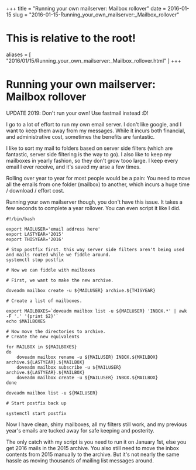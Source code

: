 +++
title = "Running your own mailserver: Mailbox rollover"
date = 2016-01-15
slug = "2016-01-15-Running_your_own_mailserver:_Mailbox_rollover"
# This is relative to the root!
aliases = [ "2016/01/15/Running_your_own_mailserver:_Mailbox_rollover.html" ]
+++
# Running your own mailserver: Mailbox rollover

UPDATE 2019: Don\'t run your own! Use fastmail instead :D!

I go to a lot of effort to run my own email server. I don\'t like
google, and I want to keep them away from my messages. While it incurs
both financial, and administrative cost, sometimes the benefits are
fantastic.

I like to sort my mail to folders based on server side filters (which
are fantastic, server side filtering is the way to go). I also like to
keep my mailboxes in yearly fashion, so they don\'t grow tooo large. I
keep every email I ever receive, and it\'s saved my arse a few times.

Rolling over year to year for most people would be a pain: You need to
move all the emails from one folder (mailbox) to another, which incurs a
huge time / download / effort cost.

Running your own mailserver though, you don\'t have this issue. It takes
a few seconds to complete a year rollover. You can even script it like I
did.

    #!/bin/bash

    export MAILUSER='email address here'
    export LASTYEAR='2015'
    export THISYEAR='2016'

    # Stop postfix first. this way server side filters aren't being used and mails routed while we fiddle around.
    systemctl stop postfix

    # Now we can fiddle with mailboxes

    # First, we want to make the new archive.

    doveadm mailbox create -u ${MAILUSER} archive.${THISYEAR}

    # Create a list of mailboxes.

    export MAILBOXES=`doveadm mailbox list -u ${MAILUSER} 'INBOX.*' | awk -F '.' '{print $2}'`
    echo $MAILBOXES

    # Now move the directories to archive.
    # Create the new equivalents

    for MAILBOX in ${MAILBOXES}
    do
        doveadm mailbox rename -u ${MAILUSER} INBOX.${MAILBOX} archive.${LASTYEAR}.${MAILBOX}
        doveadm mailbox subscribe -u ${MAILUSER} archive.${LASTYEAR}.${MAILBOX}
        doveadm mailbox create -u ${MAILUSER} INBOX.${MAILBOX}
    done

    doveadm mailbox list -u ${MAILUSER}

    # Start postfix back up

    systemctl start postfix

Now I have clean, shiny mailboxes, all my filters still work, and my
previous year\'s emails are tucked away for safe keeping and posterity.

The only catch with my script is you need to run it on January 1st, else
you get 2016 mails in the 2015 archive. You also still need to move the
inbox contents from 2015 manually to the archive. But it\'s not nearly
the same hassle as moving thousands of mailing list messages around.
